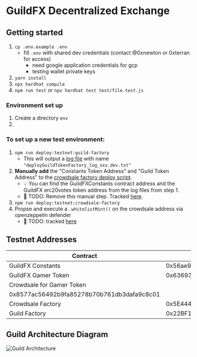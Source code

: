 # GuildFX Decentralized Exchange

## Getting started

1. `cp .env.example .env`
   - fill `.env` with shared dev credentials (contact @0xnewton or 0xterran for access)
     - need google application credentials for gcp
     - testing wallet private keys
2. `yarn install`
3. `npx hardhat compile`
4. `npm run test` or `npx hardhat test test/file.test.js`

### Environment set up

1. Create a directory `env`
2.

### To set up a new test environment:

1. `npm run deploy:testnet:guild-factory`
   - This will output a [log file](.scripts/logs/deployGuildFactory_log_1643490853248.dev.txt) with name `"deployGuildTokenFactory_log_xxx.dev.txt"`
2. **Manually add** the "Constants Token Address" and "Guild Token Address" to the [crowdsale factory deploy script](./scripts/deployCrowdSaleFactory.dev.ts).
   - 💡 You can find the GuildFXConstants contract address and the GuildFX erc20votes token address from the log files from step 1.
   - 📆 TODO: Remove this manual step. Tracked [here](https://linear.app/guildfx/issue/GUI-75/generalize-dev-deployment-proceedure).
3. `npm run deploy:testnet:crowdsale-factory`
4. Propse and execute a `.whitelistMint()` on the crowdsale address via openzeppelin defender
   - 📆 TODO: tracked [here](https://linear.app/guildfx/issue/GUI-77/successfully-propose-execute-and-document-a-whitelistmint-with-the)

## Testnet Addresses

| Contract                                   | Address                                    |
| ------------------------------------------ | ------------------------------------------ |
| GuildFX Constants                          | 0x56ae9253E0311FfdEf27Aa53c8F8318D71b43699 |
| GuildFX Gamer Token                        | 0x63693bd1ba571035dde710ae2862e7f970fbe9dd |
| Crowdsale for Gamer Token                  |
| 0x8577ac56492b9fa85278b70b761db3dafa9c8c01 |
| Crowdsale Factory                          | 0x5E44410793AAEA932DD208CBf0277d2AA4c6Ae3D |
| Guild Factory                              | 0x22BF1dE40Ea175Ce7436ADA0eD8f89a85C0278cf |

## Guild Architecture Diagram

![Guild Architecture](https://user-images.githubusercontent.com/97712061/150672550-cf88525b-b097-4c43-8191-4702f3557daf.png)
